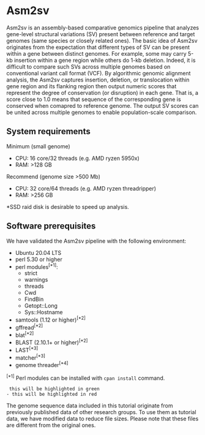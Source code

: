 # Asm2sv
Asm2sv is an assembly-based comparative genomics pipeline that analyzes gene-level structural variations (SV) present between reference and target genomes (same species or closely related ones). The basic idea of Asm2sv originates from the expectation that different types of SV can be present within a gene between distinct genomes. For example, some may carry 5-kb insertion within a gene region while others do 1-kb deletion. Indeed, it is difficult to compare such SVs across multiple genomes based on conventional variant call format (VCF). By algorithmic genomic alignment analysis, the Asm2sv captures insertion, deletion, or translocation within gene region and its flanking region then output numeric scores that represent the degree of conservation (or disruption) in each gene. That is, a score close to 1.0 means that sequence of the corresponding gene is conserved when comapred to reference genome. The output SV scores can be united across multiple genomes to enable population-scale comparison. 

## System requirements
Minimum (small genome)  
- CPU: 16 core/32 threads (e.g. AMD ryzen 5950x)
- RAM: >128 GB

Recommend (genome size >500 Mb)
- CPU: 32 core/64 threads (e.g. AMD ryzen threadripper)
- RAM: >256 GB

*SSD raid disk is desirable to speed up analysis.  

## Software prerequisites
We have validated the Asm2sv pipeline with the following environment:  
- Ubuntu 20.04 LTS
- perl 5.30 or higher
- perl modules<sup>[*1]</sup>: 
  - strict
  - warnings
  - threads
  - Cwd
  - FindBin
  - Getopt::Long
  - Sys::Hostname
- samtools (1.12 or higher)<sup>[*2]</sup>
- gffread<sup>[*2]</sup>
- blat<sup>[*2]</sup>
- BLAST (2.10.1+ or higher)<sup>[*2]</sup>
- LAST<sup>[*3]</sup>
- matcher<sup>[*3]</sup>
- genome threader<sup>[*4]</sup>

<sup>[*1]</sup> Perl modules can be installed with `cpan install` command.  



```
 this will be highlighted in green
- this will be highlighted in red
```


The genome sequence data included in this tutorial originate from previously published data of other research groups. To use them as tutorial data, we have modified data to reduce file sizes. Please note that these files are different from the original ones.
